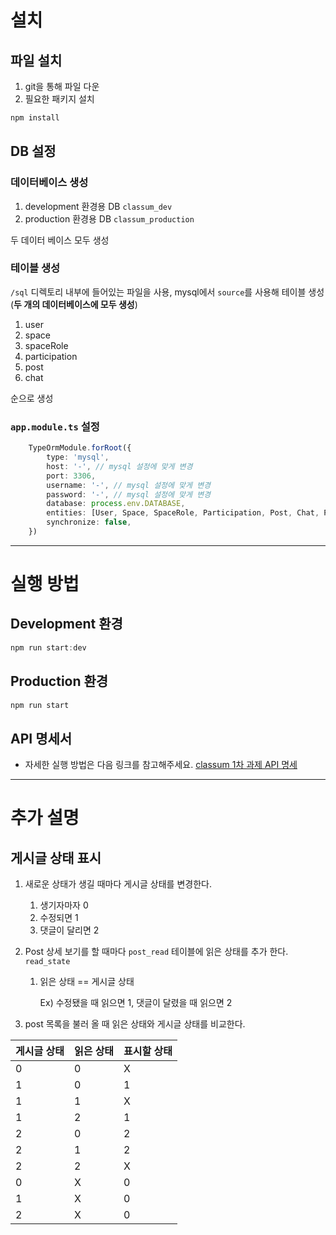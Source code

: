 # 설치
## 파일 설치
1. git을 통해 파일 다운
2. 필요한 패키지 설치
```typescript
npm install
```
## DB 설정
### 데이터베이스 생성
1. development 환경용 DB `classum_dev`
2. production 환경용 DB `classum_production`

두 데이터 베이스 모두 생성

### 테이블 생성
`/sql` 디렉토리 내부에 들어있는 파일을 사용, mysql에서 `source`를 사용해 테이블 생성
(**두 개의 데이터베이스에 모두 생성**)
1. user
2. space
3. spaceRole
4. participation
5. post
6. chat

순으로 생성
### `app.module.ts` 설정
```typescript
    TypeOrmModule.forRoot({
        type: 'mysql',
        host: '-', // mysql 설정에 맞게 변경
        port: 3306,
        username: '-', // mysql 설정에 맞게 변경
        password: '-', // mysql 설정에 맞게 변경
        database: process.env.DATABASE,
        entities: [User, Space, SpaceRole, Participation, Post, Chat, PostRead],
        synchronize: false,
    })
```
---
# 실행 방법
## Development 환경 
```typescript
npm run start:dev
```
## Production 환경
```typescript
npm run start
```
## API 명세서
- 자세한 실행 방법은 다음 링크를 참고해주세요.
[classum 1차 과제 API 명세](https://documenter.getpostman.com/view/13577383/UVyvwv3A)
---
# 추가 설명
## 게시글 상태 표시
1. 새로운 상태가 생길 때마다 게시글 상태를 변경한다.
    1. 생기자마자 0
    2. 수정되면 1
    3. 댓글이 달리면 2
2. Post 상세 보기를 할 때마다 `post_read` 테이블에 읽은 상태를 추가 한다. `read_state` 
    1. 읽은 상태 == 게시글 상태
        
        Ex) 수정됐을 때 읽으면 1, 댓글이 달렸을 때 읽으면 2
        
3. post 목록을 불러 올 때 읽은 상태와 게시글 상태를 비교한다.

| 게시글 상태 | 읽은 상태 | 표시할 상태 |
| --- | --- | --- |
| 0 | 0 | X |
| 1 | 0 | 1 |
| 1 | 1 | X |
| 1 | 2 | 1 |
| 2 | 0 | 2 |
| 2 | 1 | 2 |
| 2 | 2 | X |
| 0 | X | 0 |
| 1 | X | 0 |
| 2 | X | 0 |
